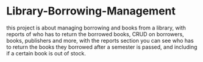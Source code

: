 # Library-Borrowing-Management
this project is about managing borrowing and books from a library,
with reports of who has to return the borrowed books, CRUD on borrowers, books, publishers and more,
with the reports section you can see who has to return the books they borrowed after a semester is passed,
and including if a certain book is out of stock.
